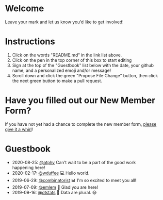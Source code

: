 # Welcome
Leave your mark and let us know you'd like to get involved!

# Instructions
1. Click on the words "README.md" in the link list above. 
1. Click on the pen in the top corner of this box to start editing
1. Sign at the top of the "Guestbook" list below with the date, your github name, and a personalized emoji and/or message!
1. Scroll down and click the green "Propose File Change" button, then click the next green button to make a pull request.

# Have you filled out our New Member Form?
If you have not yet had a chance to complete the new member form, [please give it a whirl](https://forms.gle/1wHGfvGnxYQMxezY8)!

# Guestbook
- 2020-08-25: [@atphy](https://github.com/atphy) Can't wait to be a part of the good work happening here!
- 2020-02-17: [@wduffee](https://github.com/wduffee) 💻  Hello world.
- 2019-06-29: [@combinatorist](https://github.com/combinatorist) :bar_chart: I'm so excited to meet you all!
- 2019-07-09: [@emlem](https://github.com/rian501) :rice_scene:  Glad you are here!
- 2019-09-16: [@otstats](https://github.com/otstats) :game_die: Data are plural. :satisfied:

[emoji]: https://gist.github.com/rxaviers/7360908
